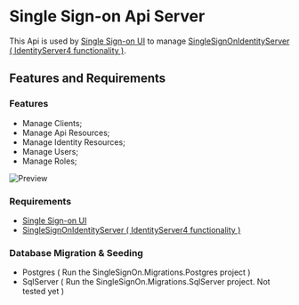 # Single Sign-on Api Server

This Api is used by [Single Sign-on UI](https://github.com/laredoza/SingleSignOnUI) to manage [SingleSignOnIdentityServer ( IdentityServer4 functionality )](https://github.com/laredoza/SingleSignOnIdentityServer).

## Features and Requirements

### Features

- Manage Clients;
- Manage Api Resources;
- Manage Identity Resources;
- Manage Users;
- Manage Roles;


![Preview](https://raw.githubusercontent.com/laredoza/SingleSignOnUI/master/SingleSignOn.gif)

### Requirements
- [Single Sign-on UI](https://github.com/laredoza/SingleSignOnUI)
- [SingleSignOnIdentityServer ( IdentityServer4 functionality )](https://github.com/laredoza/SingleSignOnIdentityServer)

### Database Migration & Seeding
- Postgres ( Run the SingleSignOn.Migrations.Postgres project )
- SqlServer ( Run the SingleSignOn.Migrations.SqlServer project. Not tested yet )